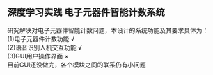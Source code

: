 ## 深度学习实践 电子元器件智能计数系统
研究解决对电子元器件智能计数问题，本设计的系统功能及其要求具体为：  
(1)电子元器件计数功能           √  
(2)语音识别人机交互功能         √  
(3)GUI用户操作界面              ×  
目前GUI还没做完，各个模块之间的联系仍有小问题